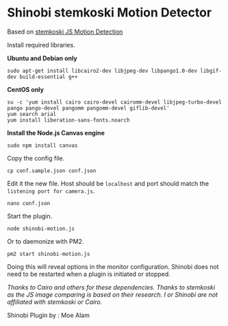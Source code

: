 # Shinobi stemkoski Motion Detector
Based on <a href="https://stemkoski.github.io/Three.js/Webcam-Motion-Detection.html">stemkoski JS Motion Detection</a>

Install required libraries.

**Ubuntu and Debian only**

```
sudo apt-get install libcairo2-dev libjpeg-dev libpango1.0-dev libgif-dev build-essential g++
```

**CentOS only**

```
su -c 'yum install cairo cairo-devel cairomm-devel libjpeg-turbo-devel pango pango-devel pangomm pangomm-devel giflib-devel'
yum search arial
yum install liberation-sans-fonts.noarch
```

**Install the Node.js Canvas engine**

```
sudo npm install canvas
```

Copy the config file.

```
cp conf.sample.json conf.json
```

Edit it the new file. Host should be `localhost` and port should match the `listening port for camera.js`.

```
nano conf.json
```

Start the plugin.

```
node shinobi-motion.js
```

Or to daemonize with PM2.

```
pm2 start shinobi-motion.js
```

Doing this will reveal options in the monitor configuration. Shinobi does not need to be restarted when a plugin is initiated or stopped.

*Thanks to Cairo and others for these dependencies. Thanks to stemkoski as the JS image comparing is based on their research. I or Shinobi are not affiliated with stemkoski or Cairo.*

Shinobi Plugin by : Moe Alam
